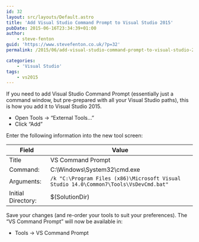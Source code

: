 ```yaml
---
id: 32
layout: src/layouts/Default.astro
title: 'Add Visual Studio Command Prompt to Visual Studio 2015'
pubDate: 2015-06-16T23:34:39+01:00
author:
    - steve-fenton
guid: 'https://www.stevefenton.co.uk/?p=32'
permalink: /2015/06/add-visual-studio-command-prompt-to-visual-studio-2015/

categories:
    - 'Visual Studio'
tags:
    - vs2015
---
```


If you need to add Visual Studio Command Prompt (essentially just a command window, but pre-prepared with all your Visual Studio paths), this is how you add it to Visual Studio 2015.

- Open Tools -&gt; “External Tools…”
- Click “Add”

Enter the following information into the new tool screen:

| Field | Value |
|---|---|
| Title | VS Command Prompt |
| Command: | C:\\Windows\\System32\\cmd.exe |
| Arguments: | `/k "C:\Program Files (x86)\Microsoft Visual Studio 14.0\Common7\Tools\VsDevCmd.bat"` |
| Initial Directory: | $(SolutionDir) |

Save your changes (and re-order your tools to suit your preferences). The “VS Command Prompt” will now be available in:

- Tools -&gt; VS Command Prompt